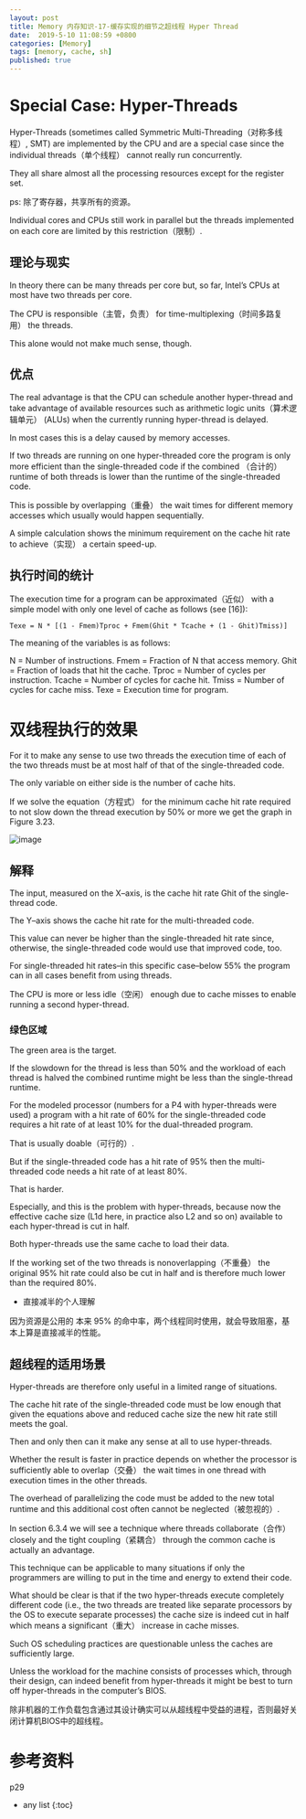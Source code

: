 ```yaml
---
layout: post
title: Memory 内存知识-17-缓存实现的细节之超线程 Hyper Thread
date:  2019-5-10 11:08:59 +0800
categories: [Memory]
tags: [memory, cache, sh]
published: true
---
```


# Special Case: Hyper-Threads 

Hyper-Threads (sometimes called Symmetric Multi-Threading（对称多线程）, SMT) are implemented by the CPU and are a special case since the individual threads（单个线程） cannot really run concurrently. 

They all share almost all the processing resources except for the register set. 

ps: 除了寄存器，共享所有的资源。

Individual cores and CPUs still work in parallel but the threads implemented on each core are limited by this restriction（限制）. 

## 理论与现实

In theory there can be many threads per core but, so far, Intel’s CPUs at most have two threads per core. 

The CPU is responsible（主管，负责） for time-multiplexing（时间多路复用） the threads. 

This alone would not make much sense, though. 

## 优点

The real advantage is that the CPU can schedule another hyper-thread and take advantage of available resources 
such as arithmetic logic units（算术逻辑单元） (ALUs) when the currently running hyper-thread is delayed. 

In most cases this is a delay caused by memory accesses.

If two threads are running on one hyper-threaded core the program is only more efficient than the single-threaded code if the combined （合计的）runtime of both threads is lower than the runtime of the single-threaded code. 

This is possible by overlapping（重叠） the wait times for different memory accesses which usually would happen sequentially. 

A simple calculation shows the minimum requirement on the cache hit rate to achieve（实现） a certain speed-up.


## 执行时间的统计

The execution time for a program can be approximated（近似） with a simple model with only one level of cache as follows (see [16]):

```
Texe = N * [(1 - Fmem)Tproc + Fmem(Ghit * Tcache + (1 - Ghit)Tmiss)]
```

The meaning of the variables is as follows:

N = Number of instructions.
Fmem = Fraction of N that access memory.
Ghit = Fraction of loads that hit the cache.
Tproc = Number of cycles per instruction.
Tcache = Number of cycles for cache hit.
Tmiss = Number of cycles for cache miss.
Texe = Execution time for program.


# 双线程执行的效果

For it to make any sense to use two threads the execution time of each of the two threads must be at most half of that of the single-threaded code. 

The only variable on either side is the number of cache hits. 

If we solve the equation（方程式） for the minimum cache hit rate required to not slow down the thread execution by 50% or more we get the graph in Figure 3.23.

![image](https://user-images.githubusercontent.com/18375710/62202371-c19c1a00-b3bb-11e9-9d57-20ac32e31e36.png)

## 解释

The input, measured on the X–axis, is the cache hit rate Ghit of the single-thread code. 

The Y–axis shows the cache hit rate for the multi-threaded code. 

This value can never be higher than the single-threaded hit rate since, otherwise, the single-threaded code would use that improved code, too. 

For single-threaded hit rates–in this specific case–below 55% the program can in all cases benefit from using threads. 

The CPU is more or less idle（空闲） enough due to cache misses to enable running a second hyper-thread.

### 绿色区域

The green area is the target. 

If the slowdown for the thread is less than 50% and the workload of each thread is halved the combined runtime might be less than the
single-thread runtime. 

For the modeled processor (numbers for a P4 with hyper-threads were used) a program with a hit rate of 60% for the single-threaded code requires a hit rate of at least 10% for the dual-threaded program.

That is usually doable（可行的）. 

But if the single-threaded code has a hit rate of 95% then the multi-threaded code needs a hit rate of at least 80%. 

That is harder. 

Especially, and this is the problem with hyper-threads, because now the effective cache size (L1d here, in practice also L2 and so on) available to each hyper-thread is cut in half. 

Both hyper-threads use the same cache to load their data. 

If the working set of the two threads is nonoverlapping（不重叠） the original 95% hit rate could also be cut in half and is therefore much lower than the required 80%.

- 直接减半的个人理解

因为资源是公用的 本来 95% 的命中率，两个线程同时使用，就会导致阻塞，基本上算是直接减半的性能。

## 超线程的适用场景

Hyper-threads are therefore only useful in a limited range of situations. 

The cache hit rate of the single-threaded code must be low enough that given the equations above and reduced cache size the new hit rate still meets the goal. 

Then and only then can it make any sense at all to use hyper-threads. 

Whether the result is faster in practice depends on whether the processor is sufficiently able to overlap（交叠） the wait times in one thread with execution times in the other threads. 

The overhead of parallelizing the code must be added to the new total runtime and this additional cost often cannot be neglected（被忽视的）.

In section 6.3.4 we will see a technique where threads collaborate（合作） closely and the tight coupling（紧耦合） through the common cache is actually an advantage. 

This technique can be applicable to many situations if only the programmers are willing to put in the time and energy to extend their code.

What should be clear is that if the two hyper-threads execute completely different code (i.e., the two threads are treated like separate processors by the OS to execute separate processes) the cache size is indeed cut in half which means a significant（重大） increase in cache misses. 

Such OS scheduling practices are questionable unless the caches are sufficiently large. 

Unless the workload for the machine consists of processes which, through their design, can indeed benefit from hyper-threads it might be best to turn off hyper-threads in the computer’s BIOS.

除非机器的工作负载包含通过其设计确实可以从超线程中受益的进程，否则最好关闭计算机BIOS中的超线程。

# 参考资料

p29

* any list
{:toc}